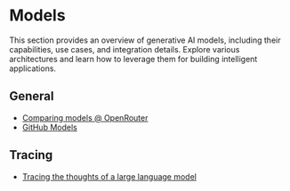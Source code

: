 # Models

This section provides an overview of generative AI models, including their capabilities, use cases, and integration details. Explore various architectures and learn how to leverage them for building intelligent applications.

## General

- [Comparing models @ OpenRouter](https://openrouter.ai/models)
- [GitHub Models](https://github.com/marketplace/models)

## Tracing

- [Tracing the thoughts of a large language model](https://www.anthropic.com/research/tracing-thoughts-language-model)

